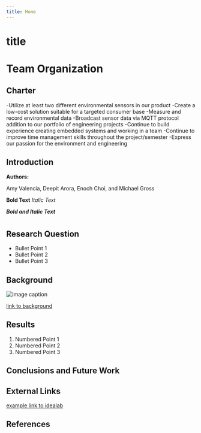 ```yaml
---
title: Home
---
```

# title


# Team Organization
## Charter 

-Utilize at least two different environmental sensors in our product
-Create a low-cost solution suitable for a targeted consumer base
-Measure and record environmental data
-Broadcast sensor data via MQTT protocol
addition to our portfolio of engineering projects
-Continue to build experience creating embedded systems and working in a team
-Continue to improve time management skills throughout the project/semester
-Express our passion for the environment and engineering




## Introduction
**Authors:**

Amy Valencia, Deepit Arora, Enoch Choi, and Michael Gross


**Bold Text**
_Italic Text_

 **_Bold and Italic Text_** 


# 

## Research Question

* Bullet Point 1
* Bullet Point 2
* Bullet Point 3

## Background

![image caption](https://idealab.asu.edu/assets/images/research/jumper1.png)

[link to background](/background)

## Results

1. Numbered Point 1
1. Numbered Point 2
1. Numbered Point 3

## Conclusions and Future Work

## External Links

[example link to idealab](https://idealab.asu.edu)


## References
